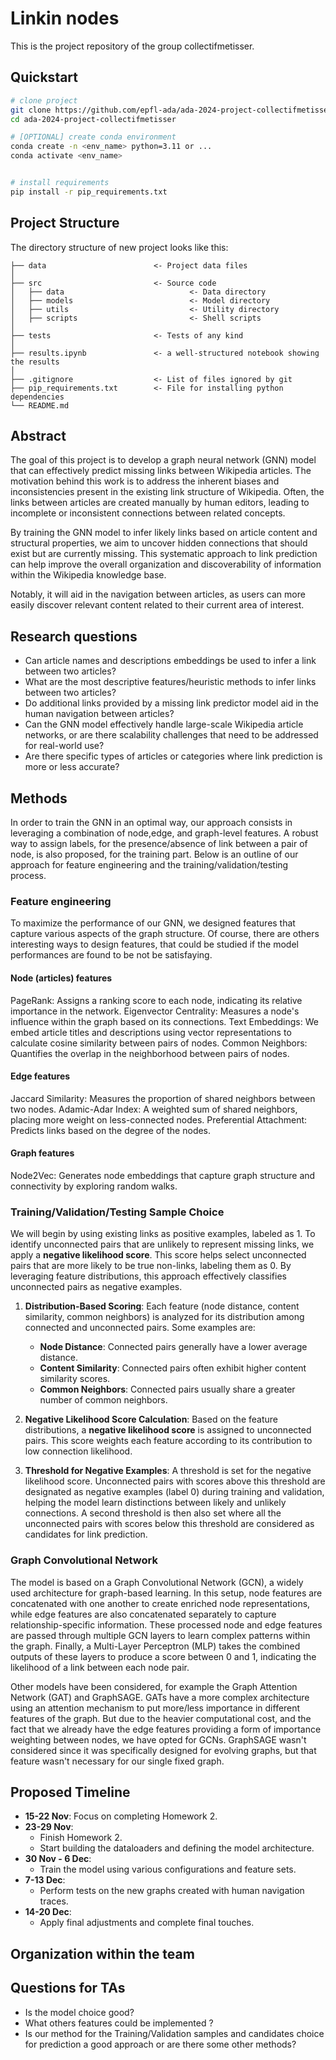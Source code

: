 
# Linkin nodes

This is the project repository of the group collectifmetisser.

## Quickstart

```bash
# clone project
git clone https://github.com/epfl-ada/ada-2024-project-collectifmetisser
cd ada-2024-project-collectifmetisser

# [OPTIONAL] create conda environment
conda create -n <env_name> python=3.11 or ...
conda activate <env_name>


# install requirements
pip install -r pip_requirements.txt
```

## Project Structure

The directory structure of new project looks like this:

```
├── data                        <- Project data files
│
├── src                         <- Source code
│   ├── data                            <- Data directory
│   ├── models                          <- Model directory
│   ├── utils                           <- Utility directory
│   ├── scripts                         <- Shell scripts
│
├── tests                       <- Tests of any kind
│
├── results.ipynb               <- a well-structured notebook showing the results
│
├── .gitignore                  <- List of files ignored by git
├── pip_requirements.txt        <- File for installing python dependencies
└── README.md
```

## Abstract

The goal of this project is to develop a graph neural network (GNN) model that can effectively predict missing links between Wikipedia articles. The motivation behind this work is to address the inherent biases and inconsistencies present in the existing link structure of Wikipedia. Often, the links between articles are created manually by human editors, leading to incomplete or inconsistent connections between related concepts.

By training the GNN model to infer likely links based on article content and structural properties, we aim to uncover hidden connections that should exist but are currently missing. This systematic approach to link prediction can help improve the overall organization and discoverability of information within the Wikipedia knowledge base.

Notably, it will aid in the navigation between articles, as users can more easily discover relevant content related to their current area of interest.

## Research questions

- Can article names and descriptions embeddings be used to infer a link between two articles?
- What are the most descriptive features/heuristic methods to infer links between two articles?
- Do additional links provided by a missing link predictor model aid in the human navigation between articles?
- Can the GNN model effectively handle large-scale Wikipedia article networks, or are there scalability challenges that need to be addressed for real-world use?
- Are there specific types of articles or categories where link prediction is more or less accurate?

## Methods

In order to train the GNN in an optimal way, our approach consists in leveraging a combination of node,edge, and graph-level features. A robust way to assign labels, for the presence/absence of link between a pair of node, is also proposed, for the training part. 
Below is an outline of our approach for feature engineering and the training/validation/testing process.

### Feature engineering

To maximize the performance of our GNN, we designed features that capture various aspects of the graph structure. Of course, there are others interesting ways to design features, that could be studied if the model performances are found to be not be satisfaying.

#### Node (articles) features

PageRank: Assigns a ranking score to each node, indicating its relative importance in the network.
Eigenvector Centrality: Measures a node's influence within the graph based on its connections.
Text Embeddings: We embed article titles and descriptions using vector representations to calculate cosine similarity between pairs of nodes.
Common Neighbors: Quantifies the overlap in the neighborhood between pairs of nodes.

#### Edge features

Jaccard Similarity: Measures the proportion of shared neighbors between two nodes.
Adamic-Adar Index: A weighted sum of shared neighbors, placing more weight on less-connected nodes.
Preferential Attachment: Predicts links based on the degree of the nodes.

#### Graph features

Node2Vec: Generates node embeddings that capture graph structure and connectivity by exploring random walks.

### Training/Validation/Testing Sample Choice

We will begin by using existing links as positive examples, labeled as 1. To identify unconnected pairs that are unlikely to represent missing links, we apply a **negative likelihood score**. This score helps select unconnected pairs that are more likely to be true non-links, labeling them as 0. By leveraging feature distributions, this approach effectively classifies unconnected pairs as negative examples.

1. **Distribution-Based Scoring**: Each feature (node distance, content similarity, common neighbors) is analyzed for its distribution among connected and unconnected pairs. Some examples are:
   - **Node Distance**: Connected pairs generally have a lower average distance.
   - **Content Similarity**: Connected pairs often exhibit higher content similarity scores.
   - **Common Neighbors**: Connected pairs usually share a greater number of common neighbors.

2. **Negative Likelihood Score Calculation**: Based on the feature distributions, a **negative likelihood score** is assigned to unconnected pairs. This score weights each feature according to its contribution to low connection likelihood.

3. **Threshold for Negative Examples**: A threshold is set for the negative likelihood score. Unconnected pairs with scores above this threshold are designated as negative examples (label 0) during training and validation, helping the model learn distinctions between likely and unlikely connections. A second threshold is then also set where all the unconnected pairs with scores below this threshold are considered as candidates for link prediction.

### Graph Convolutional Network

The model is based on a Graph Convolutional Network (GCN), a widely used architecture for graph-based learning. In this setup, node features are concatenated with one another to create enriched node representations, while edge features are also concatenated separately to capture relationship-specific information. These processed node and edge features are passed through multiple GCN layers to learn complex patterns within the graph. Finally, a Multi-Layer Perceptron (MLP) takes the combined outputs of these layers to produce a score between 0 and 1, indicating the likelihood of a link between each node pair.

Other models have been considered, for example the Graph Attention Network (GAT) and GraphSAGE. GATs have a more complex architecture using an attention mechanism to put more/less importance in different features of the graph. But due to the heavier computational cost, and the fact that we already have the edge features providing a form of importance weighting between nodes, we have opted for GCNs. GraphSAGE wasn't considered since it was specifically designed for evolving graphs, but that feature wasn't necessary for our single fixed graph.

## Proposed Timeline

- **15-22 Nov**: Focus on completing Homework 2.
- **23-29 Nov**: 
  - Finish Homework 2.
  - Start building the dataloaders and defining the model architecture.
- **30 Nov - 6 Dec**: 
  - Train the model using various configurations and feature sets.
- **7-13 Dec**: 
  - Perform tests on the new graphs created with human navigation traces.
- **14-20 Dec**: 
  - Apply final adjustments and complete final touches.

## Organization within the team

## Questions for TAs

- Is the model choice good?
- What others features could be implemented ? 
- Is our method for the Training/Validation samples and candidates choice for prediction a good approach or are there some other methods?
